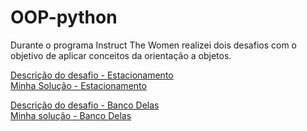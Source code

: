 # OOP-python

Durante o programa Instruct The Women realizei dois desafios com o objetivo de aplicar conceitos da orientação a objetos.

[Descrição do desafio - Estacionamento](https://github.com/BiankaIbrahim/OOP-python/blob/main/atv-estacionamento/estacionamento.md)</br>
[Minha Solução - Estacionamento](https://github.com/BiankaIbrahim/OOP-python/blob/main/atv-estacionamento/estacionamento.py)

[Descrição do desafio - Banco Delas](https://github.com/BiankaIbrahim/OOP-python/blob/main/atv-estacionamento/estacionamento.md)</br>
[Minha solução - Banco Delas](https://github.com/BiankaIbrahim/OOP-python/blob/main/atv-BancoDelas/banco.py)
